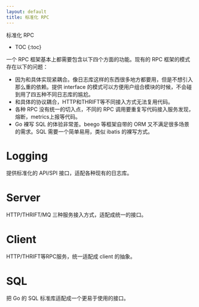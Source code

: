```yaml
---
layout: default
title: 标准化 RPC
---
```


标准化 RPC

* TOC
{:toc}

一个 RPC 框架基本上都需要包含以下四个方面的功能。现有的 RPC 框架的模式存在以下的问题：

* 因为和具体实现紧耦合。像日志库这样的东西很多地方都要用，但是不想引入那么重的依赖。提供 interface 的模式可以方便用户组合模块的时候，不会碰到用了四五种不同日志库的尴尬。
* 和具体的协议耦合，HTTP和THRIFT等不同接入方式无法复用代码。
* 各种 RPC 没有统一的切入点，不同的 RPC 调用要重复写代码接入服务发现，熔断，metrics上报等代码。
* Go 裸写 SQL 的体验非常差。beego 等框架自带的 ORM 又不满足很多场景的需求。SQL 需要一个简单易用，类似 ibatis 的裸写方式。

# Logging

提供标准化的 API/SPI 接口，适配各种现有的日志库。

# Server

HTTP/THRIFT/MQ 三种服务接入方式，适配成统一的接口。

# Client

HTTP/THRIFT等RPC服务，统一适配成 client 的抽象。

# SQL

把 Go 的 SQL 标准库适配成一个更易于使用的接口。
